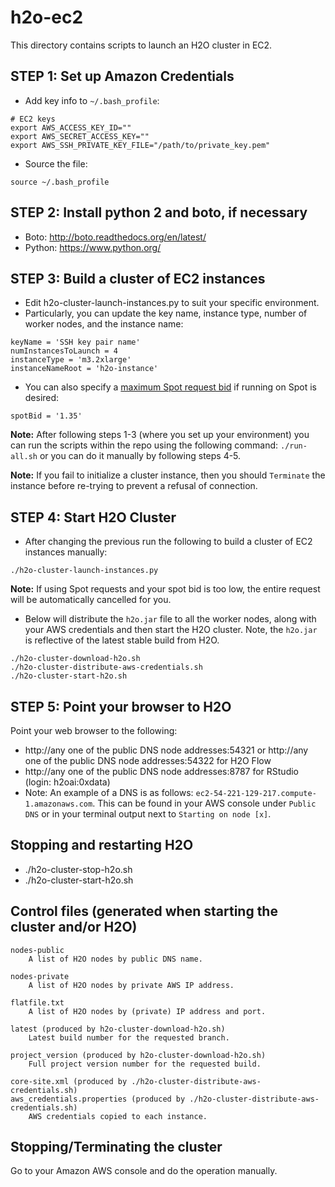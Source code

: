 # h2o-ec2

This directory contains scripts to launch an H2O cluster in EC2.

STEP 1:  Set up Amazon Credentials
-----------------------------------------

- Add key info to `~/.bash_profile`:
```
# EC2 keys
export AWS_ACCESS_KEY_ID=""
export AWS_SECRET_ACCESS_KEY=""
export AWS_SSH_PRIVATE_KEY_FILE="/path/to/private_key.pem"
```
- Source the file:
```
source ~/.bash_profile
```

STEP 2:  Install python 2 and boto, if necessary
-----------------------------------------

- Boto: http://boto.readthedocs.org/en/latest/
- Python: https://www.python.org/

STEP 3:  Build a cluster of EC2 instances
-----------------------------------------

- Edit h2o-cluster-launch-instances.py to suit your specific environment.
- Particularly, you can update the key name, instance type, number of worker nodes, and the instance name:
```
keyName = 'SSH key pair name'
numInstancesToLaunch = 4
instanceType = 'm3.2xlarge'
instanceNameRoot = 'h2o-instance'
```
- You can also specify a [maximum Spot request bid](https://aws.amazon.com/ec2/spot/pricing/) if running on Spot is desired:
```
spotBid = '1.35'
```
**Note:** After following steps 1-3 (where you set up your environment) you can run the scripts within the repo using the following command: `./run-all.sh` or you can do it manually by following steps 4-5.

**Note:** If you fail to initialize a cluster instance, then you should `Terminate` the instance before re-trying to prevent a refusal of connection.

STEP 4:  Start H2O Cluster
-------------------------------------------------

- After changing the previous run the following to build a cluster of EC2 instances manually:
```
./h2o-cluster-launch-instances.py
```

**Note:** If using Spot requests and your spot bid is too low, the entire request will be automatically cancelled for you.

- Below will distribute the `h2o.jar` file to all the worker nodes, along with your AWS credentials and then start the H2O cluster. Note, the `h2o.jar` is reflective of the latest stable build from H2O.
```
./h2o-cluster-download-h2o.sh
./h2o-cluster-distribute-aws-credentials.sh
./h2o-cluster-start-h2o.sh
```

STEP 5:  Point your browser to H2O
----------------------------------

Point your web browser to the following: 
- http://any one of the public DNS node addresses:54321 or http://any one of the public DNS node addresses:54322 for H2O Flow
- http://any one of the public DNS node addresses:8787 for RStudio (login: h2oai:0xdata)
- Note: An example of a DNS is as follows: `ec2-54-221-129-217.compute-1.amazonaws.com`. This can be found in your AWS console under `Public DNS` or in your terminal output next to `Starting on node [x]`.

Stopping and restarting H2O
---------------------------

 - ./h2o-cluster-stop-h2o.sh
 - ./h2o-cluster-start-h2o.sh

Control files (generated when starting the cluster and/or H2O)
--------------------------------------------------------------

    nodes-public
        A list of H2O nodes by public DNS name.

    nodes-private
        A list of H2O nodes by private AWS IP address.

    flatfile.txt
        A list of H2O nodes by (private) IP address and port.

    latest (produced by h2o-cluster-download-h2o.sh)
        Latest build number for the requested branch.

    project_version (produced by h2o-cluster-download-h2o.sh)
        Full project version number for the requested build.

    core-site.xml (produced by ./h2o-cluster-distribute-aws-credentials.sh)
    aws_credentials.properties (produced by ./h2o-cluster-distribute-aws-credentials.sh)
        AWS credentials copied to each instance.


Stopping/Terminating the cluster
--------------------------------

Go to your Amazon AWS console and do the operation manually.
